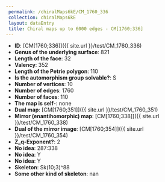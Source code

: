 ```yaml
--- 
 permalink: /chiralMaps6kE/CM_1760_336 
 collection: chiralMaps6kE
 layout: dataEntry
 title: Chiral maps up to 6000 edges - CM[1760;336]
---
```


- **ID**: [CM[1760;336]]({{ site.url }}/test/CM_1760_336)
- **Genus of the underlying surface**: 821
- **Length of the face**: 32
- **Valency**: 352
- **Length of the Petrie polygon**: 110
- **Is the automorphism group solvable?**: S
- **Number of vertices**: 10
- **Number of edges**: 1760
- **Number of faces**: 110
- **The map is self-**: none
- **Dual map**: [CM[1760;351]]({{ site.url }}/test/CM_1760_351)
- **Mirror (enantihomorphic) map**: [CM[1760;338]]({{ site.url }}/test/CM_1760_338)
- **Dual of the mirror image**: [CM[1760;354]]({{ site.url }}/test/CM_1760_354)
- **Z_q-Exponent?**: 2
- **No idea**:  287:338
- **No idea**: Y
- **No idea**: Y
- **Skeleton**: Sk(10;3)^88
- **Some other kind of skeleton**: nan

